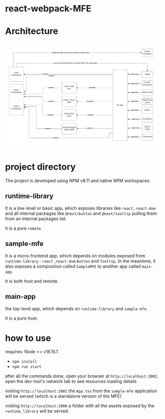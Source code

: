 # react-webpack-MFE

# Architecture

<img src="docs/high level architecture - dependencies.png" width="1000">

# project directory

The project is developed using NPM v8.11 and native NPM workspaces.

## runtime-library

It is a low-level or basic app, which exposes libraries like `react`, `react-dom` and all internal packages like `@next/button` and `@next/tooltip` pulling them from an internal packages list.

It is a pure `remote`

## sample-mfe

It is a micro-frontend app, which depends on modules exposed from `runtime-library` : `react` ,`react-dom` `Button` and `Tooltip`. In the meantime, it also exposes a composition called `SampleMFE` to another app called `main-app`.

It is both host and remote.

## main-app

the top-level app, which depends on `runtime-library` and `sample-mfe`.

It is a pure host.

# how to use

requires: Node >= v16.15.1 

- `npm install`
- `npm run start`

after all the commands done, open your browser at `http://localhost:3002`, open the dev-tool's network tab to see resources loading details

visiting `http://localhost:3001` the `App.tsx` from the `sample-mfe` application will be served (which is a standalone version of the MFE)

visiting `http://localhost:3000` a folder with all the assets exposed by the `runtime_library` will be served.